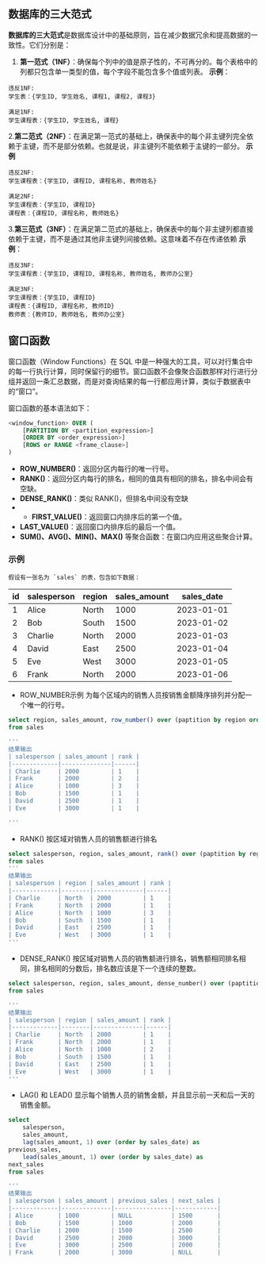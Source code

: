 ## 数据库的三大范式
**数据库的三大范式**是数据库设计中的基础原则，旨在减少数据冗余和提高数据的一致性。它们分别是：

1. **第一范式（1NF）**：确保每个列中的值是原子性的，不可再分的。每个表格中的列都只包含单一类型的值，每个字段不能包含多个值或列表。
**示例**：
```
违反1NF:
学生表：{学生ID, 学生姓名, 课程1, 课程2, 课程3}

满足1NF:
学生课程表：{学生ID, 学生姓名, 课程}

```
2.**第二范式（2NF）**：在满足第一范式的基础上，确保表中的每个非主键列完全依赖于主键，而不是部分依赖。也就是说，非主键列不能依赖于主键的一部分。
**示例**
```
违反2NF:
学生课程表：{学生ID, 课程ID, 课程名称, 教师姓名}

满足2NF:
学生课程表：{学生ID, 课程ID}
课程表：{课程ID, 课程名称, 教师姓名}
```
3.**第三范式（3NF）**：在满足第二范式的基础上，确保表中的每个非主键列都直接依赖于主键，而不是通过其他非主键列间接依赖。这意味着不存在传递依赖
**示例**：
```
违反3NF:
学生课程表：{学生ID, 课程ID, 课程名称, 教师姓名, 教师办公室}

满足3NF:
学生课程表：{学生ID, 课程ID}
课程表：{课程ID, 课程名称, 教师ID}
教师表：{教师ID, 教师姓名, 教师办公室}

```

## 窗口函数
窗口函数（Window Functions）在 SQL 中是一种强大的工具，可以对行集合中的每一行执行计算，同时保留行的细节。窗口函数不会像聚合函数那样对行进行分组并返回一条汇总数据，而是对查询结果的每一行都应用计算，类似于数据表中的“窗口”。

窗口函数的基本语法如下：
```sql
<window_function> OVER (
    [PARTITION BY <partition_expression>]
    [ORDER BY <order_expression>]
    [ROWS or RANGE <frame_clause>]
)
```
- **ROW_NUMBER()**：返回分区内每行的唯一行号。
- **RANK()**：返回分区内每行的排名，相同的值具有相同的排名，排名中间会有空缺。
- **DENSE_RANK()**：类似 RANK()，但排名中间没有空缺
- - **FIRST_VALUE()**：返回窗口内排序后的第一个值。
- **LAST_VALUE()**：返回窗口内排序后的最后一个值。
- **SUM()、AVG()、MIN()、MAX()** 等聚合函数：在窗口内应用这些聚合计算。
### 示例

	假设有一张名为 `sales` 的表，包含如下数据：

| id  | salesperson | region | sales_amount | sales_date |
| --- | ----------- | ------ | ------------ | ---------- |
| 1   | Alice       | North  | 1000         | 2023-01-01 |
| 2   | Bob         | South  | 1500         | 2023-01-02 |
| 3   | Charlie     | North  | 2000         | 2023-01-03 |
| 4   | David       | East   | 2500         | 2023-01-04 |
| 5   | Eve         | West   | 3000         | 2023-01-05 |
| 6   | Frank       | North  | 2000         | 2023-01-06 |
- ROW_NUMBER示例
	为每个区域内的销售人员按销售金额降序排列并分配一个唯一的行号。
```sql
select region, sales_amount, row_number() over (paptition by region order by sales_amoun t desc) as rank
from sales

'''
结果输出
| salesperson | sales_amount | rank |
|-------------|--------------|------|
| Charlie     | 2000         | 1    |
| Frank       | 2000         | 2    |
| Alice       | 1000         | 3    |
| Bob         | 1500         | 1    |
| David       | 2500         | 1    |
| Eve         | 3000         | 1    |

'''
```
- RANK()
	按区域对销售人员的销售额进行排名
```sql
select salesperson, region, sales_amount, rank() over (paptition by region order by sales_amount desc) as rank
from sales
'''
结果输出
| salesperson | region | sales_amount | rank |
|-------------|--------|--------------|------|
| Charlie     | North  | 2000         | 1    |
| Frank       | North  | 2000         | 1    |
| Alice       | North  | 1000         | 3    |
| Bob         | South  | 1500         | 1    |
| David       | East   | 2500         | 1    |
| Eve         | West   | 3000         | 1    |
'''
```
- DENSE_RANK()
	按区域对销售人员的销售额进行排名，销售额相同排名相同，排名相同的分数后，排名数应该是下一个连续的整数。
```sql
select salesperson, region, sales_amount, dense_number() over (paptition by region order by sales_amount desc)
from sales

'''
结果输出
| salesperson | region | sales_amount | rank |
|-------------|--------|--------------|------|
| Charlie     | North  | 2000         | 1    |
| Frank       | North  | 2000         | 1    |
| Alice       | North  | 1000         | 2    |
| Bob         | South  | 1500         | 1    |
| David       | East   | 2500         | 1    |
| Eve         | West   | 3000         | 1    |
'''
```
- LAG() 和 LEAD()
	显示每个销售人员的销售金额，并且显示前一天和后一天的销售金额。
```sql
select 
	salesperson,
	sales_amount, 
	lag(sales_amount, 1) over (order by sales_date) as 
previous_sales,
	lead(sales_amount, 1) over (order by sales_date) as
next_sales
from sales

'''
结果输出
| salesperson | sales_amount | previous_sales | next_sales |
|-------------|--------------|----------------|------------|
| Alice       | 1000         | NULL           | 1500       |
| Bob         | 1500         | 1000           | 2000       |
| Charlie     | 2000         | 1500           | 2500       |
| David       | 2500         | 2000           | 3000       |
| Eve         | 3000         | 2500           | 2000       |
| Frank       | 2000         | 3000           | NULL       |
```

